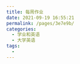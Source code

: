 ```yaml
---
title: 每周作业
date: 2021-09-19 16:55:21
permalink: /pages/3e7e9b/
categories:
  - 学业和英语
  - 大学英语
tags:
  - 
---
```

